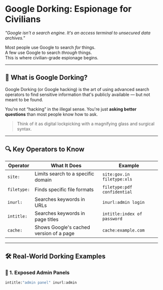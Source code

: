 # Google Dorking: Espionage for Civilians

*"Google isn't a search engine. It's an access terminal to unsecured data archives."*

Most people use Google to search *for* things.  
A few use Google to search *through* things.  
This is where civilian-grade espionage begins.

---

## 🧠 What is Google Dorking?

Google Dorking (or Google hacking) is the art of using advanced search operators to find sensitive information that's publicly available — but not meant to be found.

You’re not “hacking” in the illegal sense. You're just **asking better questions** than most people know how to ask.

> Think of it as digital lockpicking with a magnifying glass and surgical syntax.

---

## 🔍 Key Operators to Know

| Operator       | What It Does                              | Example                          |
|----------------|--------------------------------------------|----------------------------------|
| `site:`        | Limits search to a specific domain         | `site:gov.in filetype:xls`       |
| `filetype:`    | Finds specific file formats                | `filetype:pdf confidential`      |
| `inurl:`       | Searches keywords in URLs                  | `inurl:admin login`              |
| `intitle:`     | Searches keywords in page titles           | `intitle:index of password`      |
| `cache:`       | Shows Google's cached version of a page    | `cache:example.com`              |

---

## 🛠️ Real-World Dorking Examples

### 📁 1. Exposed Admin Panels
```bash
intitle:"admin panel" inurl:admin
